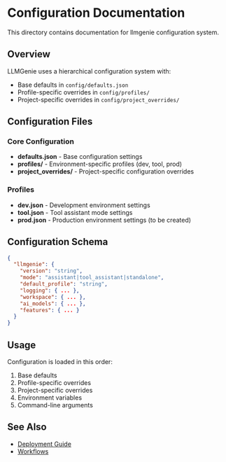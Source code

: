 # Configuration Documentation

This directory contains documentation for llmgenie configuration system.

## Overview

LLMGenie uses a hierarchical configuration system with:
- Base defaults in `config/defaults.json`
- Profile-specific overrides in `config/profiles/`
- Project-specific overrides in `config/project_overrides/`

## Configuration Files

### Core Configuration
- **defaults.json** - Base configuration settings
- **profiles/** - Environment-specific profiles (dev, tool, prod)
- **project_overrides/** - Project-specific configuration overrides

### Profiles
- **dev.json** - Development environment settings
- **tool.json** - Tool assistant mode settings
- **prod.json** - Production environment settings (to be created)

## Configuration Schema

```json
{
  "llmgenie": {
    "version": "string",
    "mode": "assistant|tool_assistant|standalone",
    "default_profile": "string",
    "logging": { ... },
    "workspace": { ... },
    "ai_models": { ... },
    "features": { ... }
  }
}
```

## Usage

Configuration is loaded in this order:
1. Base defaults
2. Profile-specific overrides
3. Project-specific overrides
4. Environment variables
5. Command-line arguments

## See Also
- [Deployment Guide](../deployment/index.md)
- [Workflows](../workflows/index.md) 